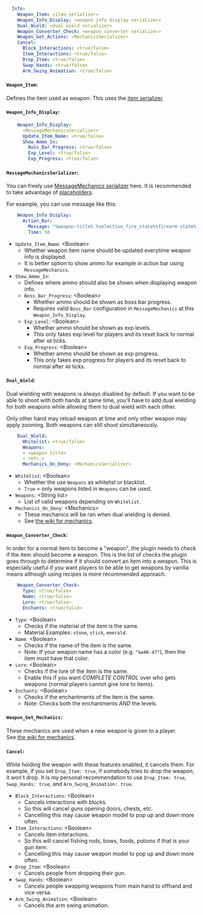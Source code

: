 ```yaml
  Info:
    Weapon_Item: <item serializer>
    Weapon_Info_Display: <weapon info display serializer>
    Dual_Wield: <dual wield serializer>
    Weapon_Converter_Check: <weapon converter serializer>
    Weapon_Get_Actions: <MechanicsSerializer>
    Cancel:
      Block_Interactions: <true/false>
      Item_Interactions: <true/false>
      Drop_Item: <true/false>
      Swap_Hands: <true/false>
      Arm_Swing_Animation: <true/false>
```

#### `Weapon_Item`:
Defines the item used as weapon.
This uses the [item serializer](General.md#item-serializer).

#### `Weapon_Info_Display`:
```yaml
    Weapon_Info_Display:
      <MessageMechanicsSerializer>
      Update_Item_Name: <true/false>
      Show_Ammo_In:
        Boss_Bar_Progress: <true/false>
        Exp_Level: <true/false>
        Exp_Progress: <true/false>
```

#### `MessageMechanicsSerializer`:
You can freely use [MessageMechanics serializer](General.md#message) here.
It is recommended to take advantage of [placeholders](Placeholders.md).  

For example, you can use message like this:
```yaml
    Weapon_Info_Display:
      Action_Bar:
        Message: "%weapon-title% %selective_fire_state%%firearm-state% <%ammo-left%>%reload%"
        Time: 50
```

* `Update_Item_Name`: \<Boolean\>
  * Whether weapon item name should be updated everytime weapon info is displayed.
  * It is better option to show ammo for example in action bar using `MessageMechanics`.
* `Show_Ammo_In`:
  * Defines where ammo should also be shown when displaying weapon info.
  * `Boss_Bar_Progress`: \<Boolean\>
    * Whether ammo should be shown as boss bar progress.
    * Requires valid `Boss_Bar` configuration in `MessageMechanics` at this `Weapon_Info_Display`.
  * `Exp_Level`: \<Boolean\>
    * Whether ammo should be shown as exp levels.
    * This only fakes exp level for players and its reset back to normal after `40` ticks.
  * `Exp_Progress`: \<Boolean\>
    * Whether ammo should be shown as exp progress.
    * This only fakes exp progress for players and its reset back to normal after `40` ticks.

#### `Dual_Wield`:
Dual wielding with weapons is always disabled by default. If you want
to be able to shoot with both hands at same time, you'll have to add dual wielding
for both weapons while allowing them to dual wield with each other.

Only other hand may reload weapon at time and only other weapon may apply zooming.
Both weapons can still shoot simultaneously.

```yaml
    Dual_Wield:
      Whitelist: <true/false>
      Weapons:
      - <weapon title>
      - <etc.>
      Mechanics_On_Deny: <MechanicsSerializer>
```

* `Whitelist`: \<Boolean\>
  * Whether the use `Weapons` as whitelist or blacklist.
  * `True` = only weapons listed in `Weapons` can be used.
* `Weapons`: \<String list\>
  * List of valid weapons depending on `Whitelist`.
* `Mechanics_On_Deny`: \<Mechanics\>
  * These mechanics will be ran when dual wielding is denied.
  * See [the wiki for mechanics](General.md#mechanics).

#### `Weapon_Converter_Check`:
In order for a normal item to become a "weapon", the plugin needs to check if the item should become a weapon. This
is the list of checks the plugin goes through to determine if it should convert an item into a weapon. This is
especially useful if you want players to be able to get weapons by vanilla means although using
recipes is more recommended approach.
```yaml
    Weapon_Converter_Check:
      Type: <true/false>
      Name: <true/false>
      Lore: <true/false>
      Enchants: <true/false>
```

* `Type`: \<Boolean\>
  * Checks if the material of the item is the same.
  * Material Examples: `stone`, `stick`, `emerald`.
* `Name`: \<Boolean\>
  * Checks if the name of the item is the same.
  * Note: If your weapon name has a color (e.g. `"&eAK-47"`), then the item must have that color.
* `Lore`: \<Boolean\>
  * Checks if the lore of the item is the same. 
  * Enable this if you want *COMPLETE CONTROL* over who gets weapons (normal players cannot give lore to items).
* `Enchants`: \<Boolean\>
  * Checks if the enchantments of the item is the same.
  * Note: Checks both the enchantments *AND* the levels.

#### `Weapon_Get_Mechanics`:
These mechanics are used when a new weapon is given to a player.  
See [the wiki for mechanics](General.md#mechanics).

#### `Cancel`:
While holding the weapon with these features enabled, it cancels them. For example, if you set
`Drop_Item: true`, if somebody tries to drop the weapon, it won't drop. It is my personal
recommendation to use `Drop_Item: true`, `Swap_Hands: true`, and `Arm_Swing_Animation: true`.

* `Block_Interactions`: \<Boolean\>
  * Cancels interactions with blocks.
  * So this will cancel guns opening doors, chests, etc.
  * Cancelling this may cause weapon model to pop up and down more often.
* `Item_Interactions`: \<Boolean\>
  * Cancels item interactions.
  * So this will cancel fishing rods, bows, foods, potions if that is your gun item.
  * Cancelling this may cause weapon model to pop up and down more often.
* `Drop_Item`: \<Boolean\>
  * Cancels people from dropping their gun.
* `Swap_Hands`: \<Boolean\>
  * Cancels people swapping weapons from main hand to offhand and vice versa.
* `Arm_Swing_Animation`: \<Boolean\>
  * Cancels the arm swing animation.